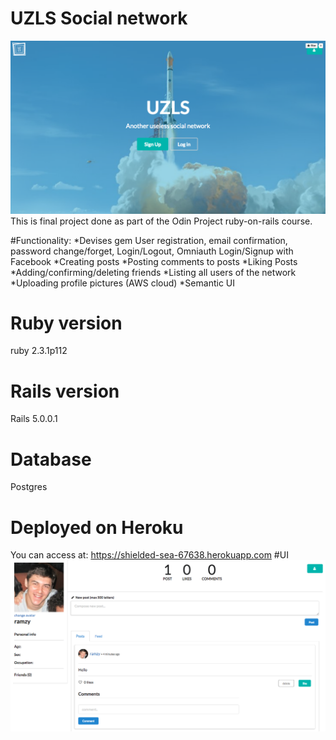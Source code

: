 # UZLS Social network 
![screenshot](screenshots/homepage.png?raw=true "Optional Title")
This is final project done as part of the Odin Project ruby-on-rails course.

#Functionality: 
  *Devises gem User registration, email confirmation, password change/forget, Login/Logout, Omniauth Login/Signup with    Facebook
  *Creating posts 
  *Posting comments to posts
  *Liking Posts
  *Adding/confirming/deleting friends
  *Listing all users of the network
  *Uploading profile pictures (AWS cloud)
  *Semantic UI

# Ruby version
  ruby 2.3.1p112

# Rails version
  Rails 5.0.0.1

# Database 
  Postgres
  
# Deployed on Heroku 
  You can access at: https://shielded-sea-67638.herokuapp.com
#UI 
  ![screenshot](screenshots/userpage.png?raw=true "Optional Title")
  
